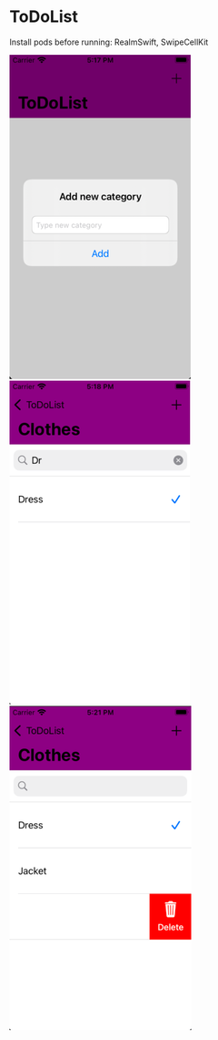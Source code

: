 # ToDoList

Install pods before running: RealmSwift, SwipeCellKit


![Image alt](https://github.com/shanidzeann/Screenshots/blob/main/ToDo1.png)
![Image alt](https://github.com/shanidzeann/Screenshots/blob/main/ToDo2.png)
![Image alt](https://github.com/shanidzeann/Screenshots/blob/main/ToDo3.png)


